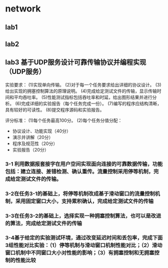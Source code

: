 # network

## lab1

## lab2

## lab3 基于UDP服务设计可靠传输协议并编程实现（UDP服务）

实验要求：
(1)实现单向传输。
(2)对于每一个任务要求给出详细的协议设计。
(3)给出实现的拥塞控制算法的原理说明。
(4)完成给定测试文件的传输，显示传输时间和平均吞吐率。
(5)性能测试指标包括吞吐率和时延，给出图形结果并进行分析。
(6)完成详细的实验报告（每个任务完成一份）。
(7)编写的程序应结构清晰，具有较好的可读性。
(8)提交程序源码和实验报告。

评分标准：
(1)每个任务最高100分。
(2)每个任务分值分配：

+ 协议设计、功能实现（40分）
+ 演示并讲解（20分）
+ 程序及规范性（20分）
+ 实验报告（20分）
### 3-1 利用数据报套接字在用户空间实现面向连接的可靠数据传输，功能包括：建立连接、差错检测、确认重传。流量控制采用停等机制，完成给定测试文件的传输。
### 3-2在任务3-1的基础上，将停等机制改成基于滑动窗口的流量控制机制，采用固定窗口大小，支持累积确认，完成给定测试文件的传输
### 3-3在任务3-2的基础上，选择实现一种拥塞控制算法，也可以是改进的算法，完成给定测试文件的传输
### 3-4基于给定的实验测试环境，通过改变延迟时间和丢包率，完成下面3组性能对比实验：（1）停等机制与滑动窗口机制性能对比；（2）滑动窗口机制中不同窗口大小对性能的影响；（3）有拥塞控制和无拥塞控制的性能比较
